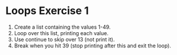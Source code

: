 # Loops Exercise 1

1.  Create a list containing the values 1-49.
2.  Loop over this list, printing each value.
3.  Use continue to skip over 13 (not print it).
4.  Break when you hit 39 (stop printing after this and exit the loop).

